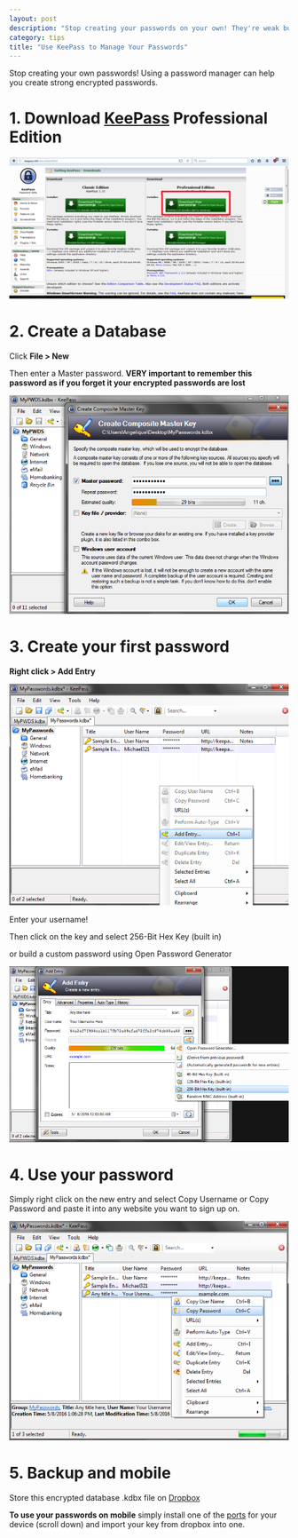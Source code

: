 ```yaml
---
layout: post
description: "Stop creating your passwords on your own! They're weak but with keepass you can manage multiple passwords that are difficult to brute force. Learn how to use keepass."
category: tips
title: "Use KeePass to Manage Your Passwords"
---
```


Stop creating your own passwords! Using a password manager can help you create strong encrypted passwords.

<!--more-->

# 1. Download [KeePass](http://keepass.info/download.html) Professional Edition

![keepass downloader](/images/keepass.png)

# 2. Create a Database

Click **File > New**

Then enter a Master password. **VERY important to remember this password as if you forget it your encrypted passwords are lost**

![keepas new](/images/keepassnew.png)

# 3. Create your first password

**Right click > Add Entry**

![keepass entry](/images/keepassnewentry.png)

Enter your username!

Then click on the key and select 256-Bit Hex Key (built in)

or build a custom password using Open Password Generator

![password](/images/keepassnewentrypassword.png)

# 4. Use your password

Simply right click on the new entry and select Copy Username or Copy Password and paste it into any website you want to sign up on.

![keepass select](/images/keepassselect.png)

# 5. Backup and mobile

Store this encrypted database .kdbx file on [Dropbox](https://www.dropbox.com/)

**To use your passwords on mobile** simply install one of the [ports](http://keepass.info/download.html) for your device (scroll down) and import your key from dropbox into one.
